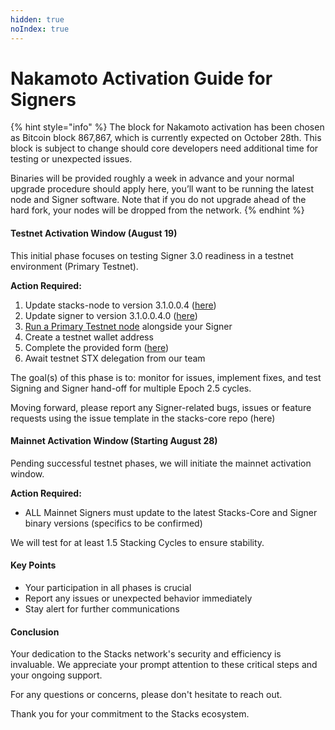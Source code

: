```yaml
---
hidden: true
noIndex: true
---
```


# Nakamoto Activation Guide for Signers

{% hint style="info" %}
The block for Nakamoto activation has been chosen as Bitcoin block 867,867, which is currently expected on October 28th. This block is subject to change should core developers need additional time for testing or unexpected issues.

Binaries will be provided roughly a week in advance and your normal upgrade procedure should apply here, you’ll want to be running the latest node and Signer software. Note that if you do not upgrade ahead of the hard fork, your nodes will be dropped from the network.
{% endhint %}

#### Testnet Activation Window (August 19)

This initial phase focuses on testing Signer 3.0 readiness in a testnet environment (Primary Testnet).

**Action Required:**

1. Update stacks-node to version 3.1.0.0.4 ([here](https://github.com/stacks-network/stacks-core/releases/latest))
2. Update signer to version 3.1.0.0.4.0 ([here](https://github.com/stacks-network/stacks-core/releases/tag/signer-3.1.0.0.4.0))
3. [Run a Primary Testnet node](setting-up-a-primary-post-nakamoto-testnet-node.md) alongside your Signer
4. Create a testnet wallet address
5. Complete the provided form ([here](https://blocksurvey.io/signer-nakamoto-activation-upgrade-GrOV5aivQ2.z2fh3bqEyLQ?v=o))
6. Await testnet STX delegation from our team

The goal(s) of this phase is to: monitor for issues, implement fixes, and test Signing and Signer hand-off for multiple Epoch 2.5 cycles.

Moving forward, please report any Signer-related bugs, issues or feature requests using the issue template in the stacks-core repo (here)

#### Mainnet Activation Window (Starting August 28)

Pending successful testnet phases, we will initiate the mainnet activation window.

**Action Required:**

* ALL Mainnet Signers must update to the latest Stacks-Core and Signer binary versions (specifics to be confirmed)

We will test for at least 1.5 Stacking Cycles to ensure stability.

#### Key Points

* Your participation in all phases is crucial
* Report any issues or unexpected behavior immediately
* Stay alert for further communications

#### Conclusion

Your dedication to the Stacks network's security and efficiency is invaluable. We appreciate your prompt attention to these critical steps and your ongoing support.

For any questions or concerns, please don't hesitate to reach out.

Thank you for your commitment to the Stacks ecosystem.
